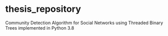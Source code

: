 # thesis_repository
Community Detection Algorithm for Social Networks using Threaded Binary Trees implemented in Python 3.8
